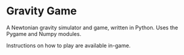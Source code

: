 # Gravity Game

A Newtonian gravity simulator and game, written in Python. Uses the Pygame and Numpy modules.

Instructions on how to play are available in-game.
